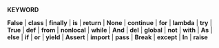 **KEYWORD**

**False** | **class** | **finally** | **is** | **return** |
**None** | **continue** | **for** | **lambda** | **try** |
**True** | **def** | **from** | **nonlocal** | **while** |
**And** | **del** | **global** | **not** | **with** |
**As** | **else** | **if** | **or** | **yield** |
**Assert** | **import** | **pass** | **Break** | **except** |
**In** | **raise**
